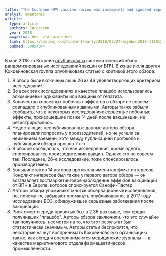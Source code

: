 ```yaml
---
title: "The Cochrane HPV vaccine review was incomplete and ignored important evidence of bias"
analyst: amantonio
article:
  type: article
  authors: Jørgensen
  year: 2018
  magazine: BMJ Evid Based Med
  link: https://ebm.bmj.com/content/early/2018/07/27/bmjebm-2018-111012
  pubmed: 30054374
---
```


В мае 2018-го Кокрейн [опубликовали](https://www.ncbi.nlm.nih.gov/pubmed/29740819) систематический обзор рандомизированных исследований вакцин от ВПЧ.
В конце июля другая Кокрейновская группа опубликовала статью с критикой этого обзора:
1) В обзор были включены лишь 26 из 46 удовлетворяющих критериям исследований.
2) Во всех этих исследованиях в качестве плацебо использовались алюминиевые адъюванты или вакцины от гепатита.
3) Количество серьезных побочных эффектов в обзоре не совсем совпадало с опубликованными данными. Авторы также забыли сообщить, что в некоторых исследованиях серьезные побочные эффекты, произошедшие позже 14 дней после вакцинации, не регистрировались.
4) Недостающие неопубликованные данные авторы обзора планировали попросить у производителей, но не успели за неимением времени, хотя между публикацией протокола и публикацией обзора прошло 7 лет.
5) В обзоре сообщалось, что все исследования, кроме одного, спонсировались производителями вакцин. Однако это не совсем так. Последнее, 26-е исследование, тоже спонсировалось производителем.
6) Большинство из 14 авторов протокола имели конфликт интересов. Конфликт интересов был также у первого автора обзора — он возглавляет постмаркетинговое наблюдение эффектов вакцинации от ВПЧ в Европе, которое спонсируется Санофи-Пастер.
7) Авторы обзора упоминают многие обсервационные исследования, но, почему-то, забывают упомянуть опубликованное в 2017 году исследование ВОЗ, обнаружившее серьезные заболевания после вакцинации.
8) Риск смерти среди привитых был в 2.36 раз выше, чем среди получивших "плацебо". Авторы обзора заключили, что это случайно так получилось, несмотря на то, что этот результат был статистически значимым.
Авторы статьи беспокоятся, что некоторые начнут воспринимать Кокрейновскую организацию также, как сегодня воспринимаются медицинские журналы — в качестве маркетингового отдела фармацевтической промышленности.
